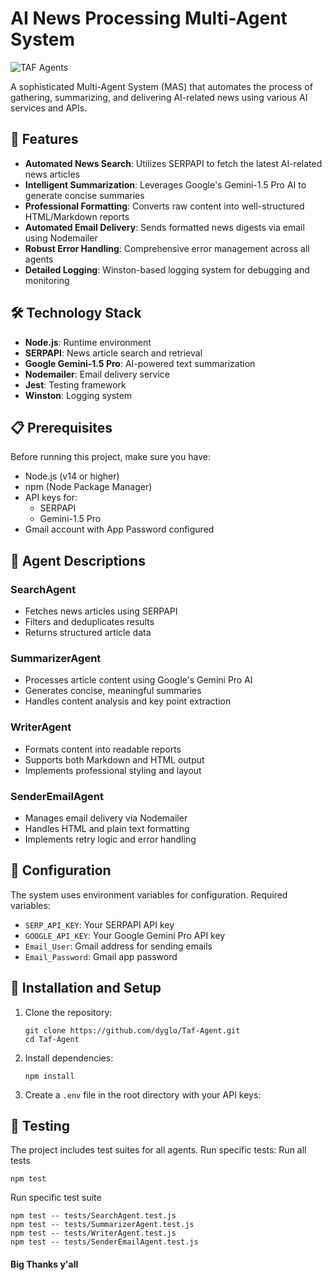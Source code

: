 # AI News Processing Multi-Agent System
![TAF Agents](![a-logo-image-with-a-bold-name-titled-taf-agents-be-0H2a4NXjTOqVYlubdKIkCw-6VHRPNmKQli2LoyB-ruCRA](https://github.com/user-attachments/assets/aa5e5bf1-6704-45d1-9cd7-9e047fd97c58)
)

A sophisticated Multi-Agent System (MAS) that automates the process of gathering, summarizing, and delivering AI-related news using various AI services and APIs.

## 🌟 Features

- **Automated News Search**: Utilizes SERPAPI to fetch the latest AI-related news articles
- **Intelligent Summarization**: Leverages Google's Gemini-1.5 Pro AI to generate concise summaries
- **Professional Formatting**: Converts raw content into well-structured HTML/Markdown reports
- **Automated Email Delivery**: Sends formatted news digests via email using Nodemailer
- **Robust Error Handling**: Comprehensive error management across all agents
- **Detailed Logging**: Winston-based logging system for debugging and monitoring

## 🛠️ Technology Stack

- **Node.js**: Runtime environment
- **SERPAPI**: News article search and retrieval
- **Google Gemini-1.5 Pro**: AI-powered text summarization
- **Nodemailer**: Email delivery service
- **Jest**: Testing framework
- **Winston**: Logging system

## 📋 Prerequisites

Before running this project, make sure you have:

- Node.js (v14 or higher)
- npm (Node Package Manager)
- API keys for:
  - SERPAPI
  - Gemini-1.5 Pro
- Gmail account with App Password configured


## 🤖 Agent Descriptions

### SearchAgent
- Fetches news articles using SERPAPI
- Filters and deduplicates results
- Returns structured article data

### SummarizerAgent
- Processes article content using Google's Gemini Pro AI
- Generates concise, meaningful summaries
- Handles content analysis and key point extraction

### WriterAgent
- Formats content into readable reports
- Supports both Markdown and HTML output
- Implements professional styling and layout

### SenderEmailAgent
- Manages email delivery via Nodemailer
- Handles HTML and plain text formatting
- Implements retry logic and error handling

## 📝 Configuration

The system uses environment variables for configuration. Required variables:

- `SERP_API_KEY`: Your SERPAPI API key
- `GOOGLE_API_KEY`: Your Google Gemini Pro API key
- `Email_User`: Gmail address for sending emails
- `Email_Password`: Gmail app password

## 🚀 Installation and Setup

1. Clone the repository:
   ```
   git clone https://github.com/dyglo/Taf-Agent.git
   cd Taf-Agent
   ```
2. Install dependencies:
   ```
   npm install
   ```
   
3. Create a `.env` file in the root directory with your API keys:
   
## 🧪 Testing

The project includes test suites for all agents. Run specific tests:
Run all tests
```
npm test
```
Run specific test suite
```
npm test -- tests/SearchAgent.test.js
npm test -- tests/SummarizerAgent.test.js
npm test -- tests/WriterAgent.test.js
npm test -- tests/SenderEmailAgent.test.js
```

#### Big Thanks y'all


